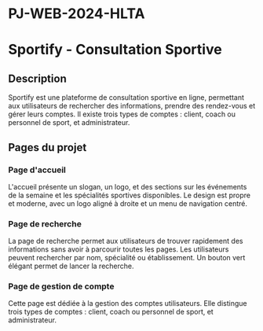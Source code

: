# PJ-WEB-2024-HLTA

# Sportify - Consultation Sportive

## Description
Sportify est une plateforme de consultation sportive en ligne, permettant aux utilisateurs de rechercher des informations, prendre des rendez-vous et gérer leurs comptes. Il existe trois types de comptes : client, coach ou personnel de sport, et administrateur.

## Pages du projet

### Page d'accueil
L'accueil présente un slogan, un logo, et des sections sur les événements de la semaine et les spécialités sportives disponibles. Le design est propre et moderne, avec un logo aligné à droite et un menu de navigation centré.

### Page de recherche
La page de recherche permet aux utilisateurs de trouver rapidement des informations sans avoir à parcourir toutes les pages. Les utilisateurs peuvent rechercher par nom, spécialité ou établissement. Un bouton vert élégant permet de lancer la recherche.

### Page de gestion de compte
Cette page est dédiée à la gestion des comptes utilisateurs. Elle distingue trois types de comptes : client, coach ou personnel de sport, et administrateur.

